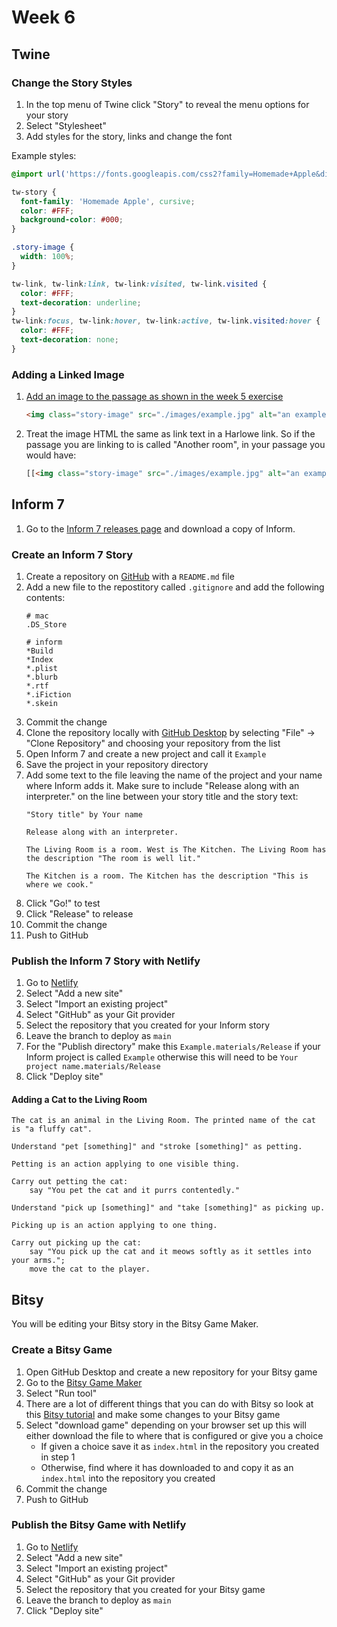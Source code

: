 # Week 6

## Twine

### Change the Story Styles

1. In the top menu of Twine click "Story" to reveal the menu options for your story
2. Select "Stylesheet"
3. Add styles for the story, links and change the font

Example styles:

```css
@import url('https://fonts.googleapis.com/css2?family=Homemade+Apple&display=swap');

tw-story {
  font-family: 'Homemade Apple', cursive;
  color: #FFF;
  background-color: #000;  
}

.story-image {
  width: 100%;
}

tw-link, tw-link:link, tw-link:visited, tw-link.visited {
  color: #FFF;
  text-decoration: underline;
}
tw-link:focus, tw-link:hover, tw-link:active, tw-link.visited:hover {
  color: #FFF;
  text-decoration: none;
}
```

### Adding a Linked Image

1. [Add an image to the passage as shown in the week 5 exercise](week5.md#add-an-image-to-a-passage)
   ```html
   <img class="story-image" src="./images/example.jpg" alt="an example" />
   ```
2. Treat the image HTML the same as link text in a Harlowe link. So if the passage you are linking to is called "Another room", in your passage you would have:
   ```html
   [[<img class="story-image" src="./images/example.jpg" alt="an example" />->Another room]]
   ```

## Inform 7

1. Go to the [Inform 7 releases page](https://github.com/ganelson/inform/releases) and download a copy of Inform.

### Create an Inform 7 Story

1. Create a repository on [GitHub](https://github.com/) with a `README.md` file
2. Add a new file to the repostitory called `.gitignore` and add the following contents:
   ```
   # mac
   .DS_Store

   # inform
   *Build
   *Index
   *.plist
   *.blurb
   *.rtf
   *.iFiction
   *.skein
   ```
3. Commit the change
4. Clone the repository locally with [GitHub Desktop](https://desktop.github.com/) by selecting "File" -> "Clone Repository" and choosing your repository from the list
5. Open Inform 7 and create a new project and call it `Example`
6. Save the project in your repository directory
7. Add some text to the file leaving the name of the project and your name where Inform adds it. Make sure to include "Release along with an interpreter." on the line between your story title and the story text:
   ```
   "Story title" by Your name

   Release along with an interpreter.

   The Living Room is a room. West is The Kitchen. The Living Room has the description "The room is well lit."

   The Kitchen is a room. The Kitchen has the description "This is where we cook."
   ```
8. Click "Go!" to test
9. Click "Release" to release
10. Commit the change
11. Push to GitHub

### Publish the Inform 7 Story with Netlify

1. Go to [Netlify](https://www.netlify.com/)
2. Select "Add a new site"
3. Select "Import an existing project"
4. Select "GitHub" as your Git provider
5. Select the repository that you created for your Inform story
6. Leave the branch to deploy as `main`
7. For the "Publish directory" make this `Example.materials/Release` if your Inform project is called `Example` otherwise this will need to be `Your project name.materials/Release`
8. Click "Deploy site"

#### Adding a Cat to the Living Room

```
The cat is an animal in the Living Room. The printed name of the cat is "a fluffy cat".

Understand "pet [something]" and "stroke [something]" as petting.

Petting is an action applying to one visible thing.

Carry out petting the cat:
    say "You pet the cat and it purrs contentedly."

Understand "pick up [something]" and "take [something]" as picking up.

Picking up is an action applying to one thing.

Carry out picking up the cat:
    say "You pick up the cat and it meows softly as it settles into your arms.";
    move the cat to the player.
```

## Bitsy

You will be editing your Bitsy story in the Bitsy Game Maker.

### Create a Bitsy Game

1. Open GitHub Desktop and create a new repository for your Bitsy game
2. Go to the [Bitsy Game Maker](https://ledoux.itch.io/bitsy)
3. Select "Run tool"
4. There are a lot of different things that you can do with Bitsy so look at this [Bitsy tutorial](https://www.shimmerwitch.space/bitsyTutorial.html) and make some changes to your Bitsy game
5. Select "download game" depending on your browser set up this will either download the file to where that is configured or give you a choice
   - If given a choice save it as `index.html` in the repository you created in step 1
   - Otherwise, find where it has downloaded to and copy it as an `index.html` into the repository you created
6. Commit the change
7. Push to GitHub

### Publish the Bitsy Game with Netlify

1. Go to [Netlify](https://www.netlify.com/)
2. Select "Add a new site"
3. Select "Import an existing project"
4. Select "GitHub" as your Git provider
5. Select the repository that you created for your Bitsy game
6. Leave the branch to deploy as `main`
7. Click "Deploy site"

